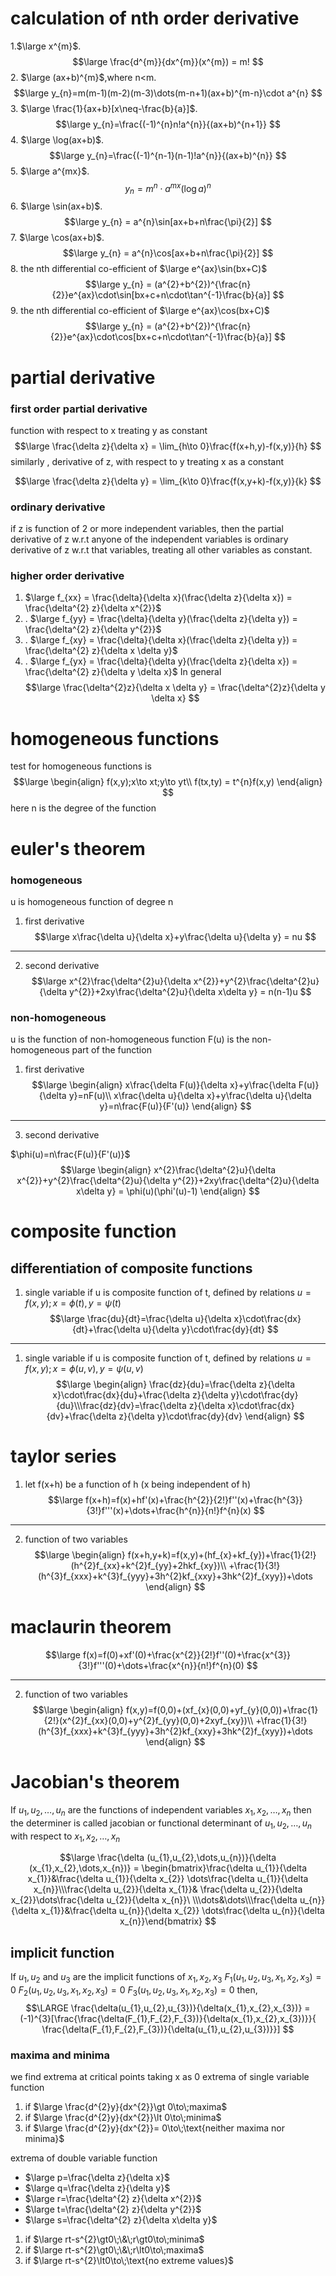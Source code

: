 # calculation of nth order derivative
1.$\large x^{m}$.
$$\large
\frac{d^{m}}{dx^{m}}(x^{m}) = m!
$$
2. $\large (ax+b)^{m}$,where n<m.
$$\large
y_{n}=m(m-1)(m-2)(m-3)\dots(m-n+1)(ax+b)^{m-n}\cdot a^{n}
$$
3. $\large \frac{1}{ax+b}[x\neq-\frac{b}{a}]$.
$$\large
y_{n}=\frac{(-1)^{n}n!a^{n}}{(ax+b)^{n+1}}
$$
4. $\large \log(ax+b)$.
$$\large
y_{n}=\frac{(-1)^{n-1}(n-1)!a^{n}}{(ax+b)^{n}}
$$
5. $\large a^{mx}$.
$$
y_{n}=m^{n}\cdot a^{mx}(\log a)^{n}
$$
6. $\large \sin(ax+b)$.
$$\large
y_{n} = a^{n}\sin[ax+b+n\frac{\pi}{2}]
$$
7. $\large \cos(ax+b)$.
$$\large
y_{n} = a^{n}\cos[ax+b+n\frac{\pi}{2}]
$$
8. the nth differential co-efficient of $\large e^{ax}\sin(bx+C)$
$$\large
y_{n} = (a^{2}+b^{2})^{\frac{n}{2}}e^{ax}\cdot\sin[bx+c+n\cdot\tan^{-1}\frac{b}{a}]
$$
9. the nth differential co-efficient of $\large e^{ax}\cos(bx+C)$
$$\large
y_{n} = (a^{2}+b^{2})^{\frac{n}{2}}e^{ax}\cdot\cos[bx+c+n\cdot\tan^{-1}\frac{b}{a}]
$$
# partial derivative
### first order partial derivative
function with respect to x treating y as constant
$$\large
\frac{\delta z}{\delta x} = \lim_{h\to 0}\frac{f(x+h,y)-f(x,y)}{h}
$$
similarly , derivative of z, with respect to y treating x as a constant

$$\large
\frac{\delta z}{\delta y} = \lim_{k\to 0}\frac{f(x,y+k)-f(x,y)}{k}
$$
### ordinary derivative
if z is function of 2 or more independent variables, then the partial derivative of z w.r.t anyone of the independent variables is ordinary derivative of z w.r.t that variables, treating all other variables as constant.
### higher order derivative

1. $\large f_{xx} = \frac{\delta}{\delta x}(\frac{\delta z}{\delta x}) = \frac{\delta^{2} z}{\delta x^{2}}$
2. . $\large f_{yy} = \frac{\delta}{\delta y}(\frac{\delta z}{\delta y}) = \frac{\delta^{2} z}{\delta y^{2}}$
3. . $\large f_{xy} = \frac{\delta}{\delta x}(\frac{\delta z}{\delta y}) = \frac{\delta^{2} z}{\delta x \delta y}$
4. . $\large f_{yx} = \frac{\delta}{\delta y}(\frac{\delta z}{\delta x}) = \frac{\delta^{2} z}{\delta y \delta x}$
In general
$$\large
\frac{\delta^{2}z}{\delta x \delta y} = \frac{\delta^{2}z}{\delta y \delta x}
$$
# homogeneous functions
test for homogeneous functions is
$$\large
\begin{align}
f(x,y);x\to xt;y\to yt\\
f(tx,ty) = t^{n}f(x,y)
\end{align}
$$
here n is the degree of the function

# euler's theorem
### homogeneous
u is homogeneous function of degree n
1.  first derivative
$$\large
x\frac{\delta u}{\delta x}+y\frac{\delta u}{\delta y} = nu
$$
---
2. second derivative
$$\large
x^{2}\frac{\delta^{2}u}{\delta x^{2}}+y^{2}\frac{\delta^{2}u}{\delta y^{2}}+2xy\frac{\delta^{2}u}{\delta x\delta y} = n(n-1)u
$$

### non-homogeneous
u is the function of non-homogeneous function
F(u) is the non-homogeneous part of the function
1. first derivative
$$\large
\begin{align}
x\frac{\delta F(u)}{\delta x}+y\frac{\delta F(u)}{\delta y}=nF(u)\\
x\frac{\delta u}{\delta x}+y\frac{\delta u}{\delta y}=n\frac{F(u)}{F'(u)}
\end{align}
$$
---
3. second derivative

$\phi(u)=n\frac{F(u)}{F'(u)}$
$$\large
\begin{align}
x^{2}\frac{\delta^{2}u}{\delta x^{2}}+y^{2}\frac{\delta^{2}u}{\delta y^{2}}+2xy\frac{\delta^{2}u}{\delta x\delta y} = \phi(u)(\phi'(u)-1)
\end{align}
$$

# composite function
## differentiation of composite functions
1. single variable
if u is composite function of t, defined by relations $u=f(x,y);x=\phi(t),y=\psi(t)$
$$\large
\frac{du}{dt}=\frac{\delta u}{\delta x}\cdot\frac{dx}{dt}+\frac{\delta u}{\delta y}\cdot\frac{dy}{dt}
$$
---
1. single variable
if u is composite function of t, defined by relations $u=f(x,y);x=\phi(u,v),y=\psi(u,v)$
$$\large
\begin{align}
\frac{dz}{du}=\frac{\delta z}{\delta x}\cdot\frac{dx}{du}+\frac{\delta z}{\delta y}\cdot\frac{dy}{du}\\\frac{dz}{dv}=\frac{\delta z}{\delta x}\cdot\frac{dx}{dv}+\frac{\delta z}{\delta y}\cdot\frac{dy}{dv}
\end{align}
$$

# taylor series
1. let f(x+h) be a function of h (x being independent of h)
$$\large
f(x+h)=f(x)+hf'(x)+\frac{h^{2}}{2!}f''(x)+\frac{h^{3}}{3!}f'''(x)+\dots+\frac{h^{n}}{n!}f^{n}(x)
$$
---
2. function of two variables
$$\large
\begin{align}
f(x+h,y+k)=f(x,y)+(hf_{x}+kf_{y})+\frac{1}{2!}(h^{2}f_{xx}+k^{2}f_{yy}+2hkf_{xy})\\
+\frac{1}{3!}(h^{3}f_{xxx}+k^{3}f_{yyy}+3h^{2}kf_{xxy}+3hk^{2}f_{xyy})+\dots
\end{align}
$$
# maclaurin theorem
$$\large
f(x)=f(0)+xf'(0)+\frac{x^{2}}{2!}f''(0)+\frac{x^{3}}{3!}f'''(0)+\dots+\frac{x^{n}}{n!}f^{n}(0)
$$

---
2. function of two variables
$$\large
\begin{align}
f(x,y)=f(0,0)+(xf_{x}(0,0)+yf_{y}(0,0))+\frac{1}{2!}(x^{2}f_{xx}(0,0)+y^{2}f_{yy}(0,0)+2xyf_{xy})\\
+\frac{1}{3!}(h^{3}f_{xxx}+k^{3}f_{yyy}+3h^{2}kf_{xxy}+3hk^{2}f_{xyy})+\dots
\end{align}
$$

# Jacobian's theorem

If $u_{1},u_{2},\dots,u_{n}$ are the functions of independent variables $x_{1},x_{2},\dots,x_{n}$
then the determiner is called jacobian or functional determinant of $u_{1},u_{2},\dots,u_{n}$
with respect to $x_{1},x_{2},\dots,x_{n}$


$$\large
\frac{\delta (u_{1},u_{2},\dots,u_{n})}{\delta (x_{1},x_{2},\dots,x_{n})}
= \begin{bmatrix}\frac{\delta u_{1}}{\delta x_{1}}&\frac{\delta u_{1}}{\delta x_{2}}
\dots\frac{\delta u_{1}}{\delta x_{n}}\\\frac{\delta u_{2}}{\delta x_{1}}&
\frac{\delta u_{2}}{\delta x_{2}}\dots\frac{\delta u_{2}}{\delta x_{n}}\
\\\dots&\dots\\\frac{\delta u_{n}}{\delta x_{1}}&\frac{\delta u_{n}}{\delta x_{2}}
\dots\frac{\delta u_{n}}{\delta x_{n}}\end{bmatrix}
$$

## implicit function

If $u_{1},u_{2}$ and $u_{3}$ are the implicit functions of $x_{1},x_{2},x_{3}$ 
$F_{1}(u_{1},u_{2},u_{3},x_{1},x_{2},x_{3})=0$
$F_{2}(u_{1},u_{2},u_{3},x_{1},x_{2},x_{3})=0$
$F_{3}(u_{1},u_{2},u_{3},x_{1},x_{2},x_{3})=0$
then, 
$$\LARGE
\frac{\delta(u_{1},u_{2},u_{3})}{\delta(x_{1},x_{2},x_{3})} = 
(-1)^{3}[\frac{\frac{\delta(F_{1},F_{2},F_{3})}{\delta(x_{1},x_{2},x_{3})}}{
\frac{\delta(F_{1},F_{2},F_{3})}{\delta(u_{1},u_{2},u_{3})}}]
$$


### maxima and minima 

we find extrema at critical points taking x as 0
extrema of single variable function

1. if  $\large \frac{d^{2}y}{dx^{2}}\gt 0\to\;maxima$ 
2. if  $\large \frac{d^{2}y}{dx^{2}}\lt 0\to\;minima$ 
3. if  $\large \frac{d^{2}y}{dx^{2}}= 0\to\;\text{neither maxima nor minima}$ 
 
extrema of double variable function

- $\large p=\frac{\delta z}{\delta x}$
- $\large q=\frac{\delta z}{\delta y}$
- $\large r=\frac{\delta^{2} z}{\delta x^{2}}$
- $\large t=\frac{\delta^{2} z}{\delta y^{2}}$
- $\large s=\frac{\delta^{2} z}{\delta x\delta y}$

1. if  $\large rt-s^{2}\gt0\;\&\;r\gt0\to\;minima$ 
2. if  $\large rt-s^{2}\gt0\;\&\;r\lt0\to\;maxima$ 
3. if  $\large rt-s^{2}\lt0\to\;\text{no extreme values}$
